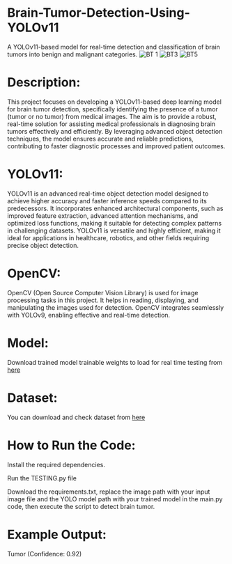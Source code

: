 # Brain-Tumor-Detection-Using-YOLOv11
A YOLOv11-based model for real-time detection and classification of brain tumors into benign and malignant categories.
![BT 1](https://github.com/user-attachments/assets/4e939fff-c8f3-4dbc-963a-c1627b068933)
![BT3](https://github.com/user-attachments/assets/0bff025c-3ca0-47c9-a867-bdc560571e4a)
![BT5](https://github.com/user-attachments/assets/9492e3aa-7875-45fb-841e-1ed1f748de26)

# **Description:**
This project focuses on developing a YOLOv11-based deep learning model for brain tumor detection, specifically identifying the presence of a tumor (tumor or no tumor) from medical images. The aim is to provide a robust, real-time solution for assisting medical professionals in diagnosing brain tumors effectively and efficiently. By leveraging advanced object detection techniques, the model ensures accurate and reliable predictions, contributing to faster diagnostic processes and improved patient outcomes.

# **YOLOv11:**
YOLOv11 is an advanced real-time object detection model designed to achieve higher accuracy and faster inference speeds compared to its predecessors. It incorporates enhanced architectural components, such as improved feature extraction, advanced attention mechanisms, and optimized loss functions, making it suitable for detecting complex patterns in challenging datasets. YOLOv11 is versatile and highly efficient, making it ideal for applications in healthcare, robotics, and other fields requiring precise object detection.

# **OpenCV:**
OpenCV (Open Source Computer Vision Library) is used for image processing tasks in this project. It helps in reading, displaying, and manipulating the images used for detection. OpenCV integrates seamlessly with YOLOv9, enabling effective and real-time detection.

# **Model:**
Download trained model trainable weights to load for real time testing from [here](https://github.com/Rehman54454/Brain-Tumor-Detection-Using-YOLOv11/blob/main/best.pt)

# **Dataset:**
You can download and check dataset from [here](https://universe.roboflow.com/brain-tumor-jolxi/brain-tumor-detection-o0ggc/dataset/2)

# **How to Run the Code:**
Install the required dependencies.

Run the TESTING.py file

Download the requirements.txt, replace the image path with your input image file and the YOLO model path with your trained model in the main.py code, then execute the script to detect brain tumor.

# **Example Output:**
Tumor (Confidence: 0.92)







